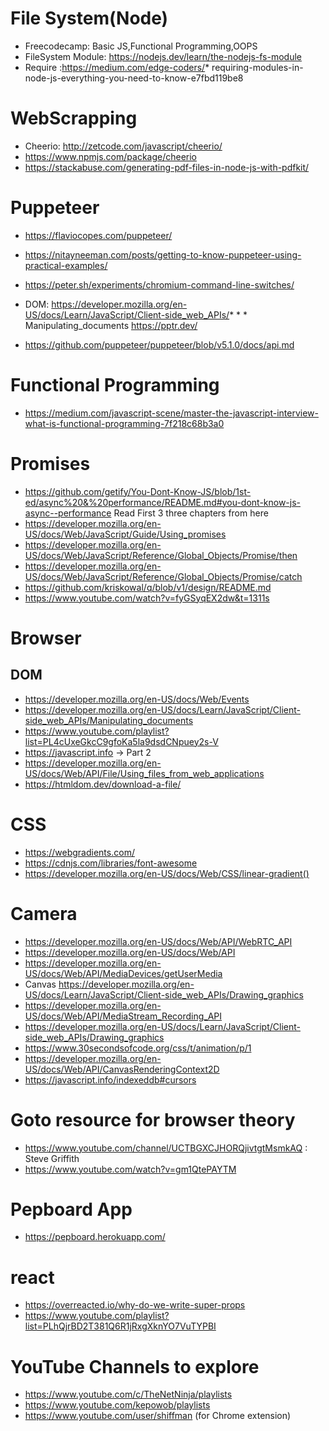 # File System(Node)

* Freecodecamp: Basic JS,Functional Programming,OOPS
* FileSystem Module: https://nodejs.dev/learn/the-nodejs-fs-module
* Require :https://medium.com/edge-coders/* requiring-modules-in-node-js-everything-you-need-to-know-e7fbd119be8


# WebScrapping
* Cheerio: http://zetcode.com/javascript/cheerio/
* https://www.npmjs.com/package/cheerio
* https://stackabuse.com/generating-pdf-files-in-node-js-with-pdfkit/


# Puppeteer
* https://flaviocopes.com/puppeteer/
* https://nitayneeman.com/posts/getting-to-know-puppeteer-using-practical-examples/
* https://peter.sh/experiments/chromium-command-line-switches/


* DOM: https://developer.mozilla.org/en-US/docs/Learn/JavaScript/Client-side_web_APIs/* * * Manipulating_documents
https://pptr.dev/
* https://github.com/puppeteer/puppeteer/blob/v5.1.0/docs/api.md

# Functional Programming
* https://medium.com/javascript-scene/master-the-javascript-interview-what-is-functional-programming-7f218c68b3a0

# Promises
* https://github.com/getify/You-Dont-Know-JS/blob/1st-ed/async%20&%20performance/README.md#you-dont-know-js-async--performance Read First 3 three chapters from here
* https://developer.mozilla.org/en-US/docs/Web/JavaScript/Guide/Using_promises
* https://developer.mozilla.org/en-US/docs/Web/JavaScript/Reference/Global_Objects/Promise/then
* https://developer.mozilla.org/en-US/docs/Web/JavaScript/Reference/Global_Objects/Promise/catch
* https://github.com/kriskowal/q/blob/v1/design/README.md
* https://www.youtube.com/watch?v=fyGSyqEX2dw&t=1311s

# Browser

## DOM
* https://developer.mozilla.org/en-US/docs/Web/Events
* https://developer.mozilla.org/en-US/docs/Learn/JavaScript/Client-side_web_APIs/Manipulating_documents
* https://www.youtube.com/playlist?list=PL4cUxeGkcC9gfoKa5la9dsdCNpuey2s-V
* https://javascript.info -> Part 2
* https://developer.mozilla.org/en-US/docs/Web/API/File/Using_files_from_web_applications
* https://htmldom.dev/download-a-file/

# CSS
* https://webgradients.com/
* https://cdnjs.com/libraries/font-awesome 
* https://developer.mozilla.org/en-US/docs/Web/CSS/linear-gradient()


# Camera
* https://developer.mozilla.org/en-US/docs/Web/API/WebRTC_API
* https://developer.mozilla.org/en-US/docs/Web/API
* https://developer.mozilla.org/en-US/docs/Web/API/MediaDevices/getUserMedia
* Canvas https://developer.mozilla.org/en-US/docs/Learn/JavaScript/Client-side_web_APIs/Drawing_graphics
* https://developer.mozilla.org/en-US/docs/Web/API/MediaStream_Recording_API
* https://developer.mozilla.org/en-US/docs/Learn/JavaScript/Client-side_web_APIs/Drawing_graphics
* https://www.30secondsofcode.org/css/t/animation/p/1
* https://developer.mozilla.org/en-US/docs/Web/API/CanvasRenderingContext2D
* https://javascript.info/indexeddb#cursors


# Goto resource for browser theory
* https://www.youtube.com/channel/UCTBGXCJHORQjivtgtMsmkAQ : Steve Griffith
* https://www.youtube.com/watch?v=gm1QtePAYTM

# Pepboard App
* https://pepboard.herokuapp.com/

# react
* https://overreacted.io/why-do-we-write-super-props
* https://www.youtube.com/playlist?list=PLhQjrBD2T381Q6R1jRxgXknYO7VuTYPBI

# YouTube Channels to explore
* https://www.youtube.com/c/TheNetNinja/playlists
* https://www.youtube.com/kepowob/playlists
* https://www.youtube.com/user/shiffman  (for Chrome extension)